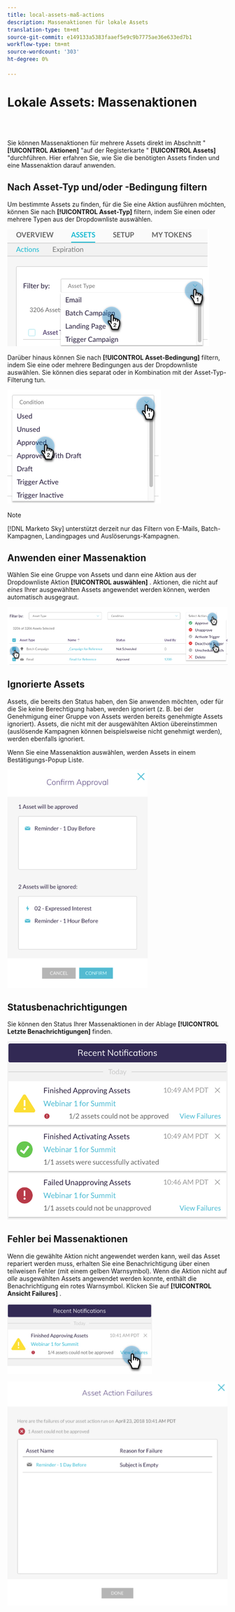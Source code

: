 ```yaml
---
title: local-assets-maß-actions
description: Massenaktionen für lokale Assets
translation-type: tm+mt
source-git-commit: e149133a5383faaef5e9c9b7775ae36e633ed7b1
workflow-type: tm+mt
source-wordcount: '303'
ht-degree: 0%

---
```



# Lokale Assets: Massenaktionen

<br> 

Sie können Massenaktionen für mehrere Assets direkt im Abschnitt &quot; **[!UICONTROL Aktionen]** &quot;auf der Registerkarte &quot; **[!UICONTROL Assets]** &quot;durchführen. Hier erfahren Sie, wie Sie die benötigten Assets finden und eine Massenaktion darauf anwenden.

## Nach Asset-Typ und/oder -Bedingung filtern

Um bestimmte Assets zu finden, für die Sie eine Aktion ausführen möchten, können Sie nach **[!UICONTROL Asset-Typ]** filtern, indem Sie einen oder mehrere Typen aus der Dropdownliste auswählen.

![Bild eins](/help/sky/assets/programs/local-assets-mass-actions/local-assets-mass-actions-1.png)

Darüber hinaus können Sie nach **[!UICONTROL Asset-Bedingung]** filtern, indem Sie eine oder mehrere Bedingungen aus der Dropdownliste auswählen. Sie können dies separat oder in Kombination mit der Asset-Typ-Filterung tun.

![Bild zwei](/help/sky/assets/programs/local-assets-mass-actions/local-assets-mass-actions-2.png)

>[!NOTE]
>
>[!DNL Marketo Sky] unterstützt derzeit nur das Filtern von E-Mails, Batch-Kampagnen, Landingpages und Auslöserungs-Kampagnen.

## Anwenden einer Massenaktion

Wählen Sie eine Gruppe von Assets und dann eine Aktion aus der Dropdownliste Aktion **[!UICONTROL auswählen]** . Aktionen, die nicht auf _eines_ Ihrer ausgewählten Assets angewendet werden können, werden automatisch ausgegraut.

![Bild drei](/help/sky/assets/programs/local-assets-mass-actions/local-assets-mass-actions-3.png)

## Ignorierte Assets

Assets, die bereits den Status haben, den Sie anwenden möchten, oder für die Sie keine Berechtigung haben, werden ignoriert (z. B. bei der Genehmigung einer Gruppe von Assets werden bereits genehmigte Assets ignoriert). Assets, die nicht mit der ausgewählten Aktion übereinstimmen (auslösende Kampagnen können beispielsweise nicht genehmigt werden), werden ebenfalls ignoriert.

Wenn Sie eine Massenaktion auswählen, werden Assets in einem Bestätigungs-Popup Liste.

![Bild vier](/help/sky/assets/programs/local-assets-mass-actions/local-assets-mass-actions-4.png)

## Statusbenachrichtigungen

Sie können den Status Ihrer Massenaktionen in der Ablage **[!UICONTROL Letzte Benachrichtigungen]** finden.

![Bild fünf](/help/sky/assets/programs/local-assets-mass-actions/local-assets-mass-actions-5.png)

## Fehler bei Massenaktionen

Wenn die gewählte Aktion nicht angewendet werden kann, weil das Asset repariert werden muss, erhalten Sie eine Benachrichtigung über einen teilweisen Fehler (mit einem gelben Warnsymbol). Wenn die Aktion nicht auf _alle_ ausgewählten Assets angewendet werden konnte, enthält die Benachrichtigung ein rotes Warnsymbol. Klicken Sie auf **[!UICONTROL Ansicht Failures]** .

![Bild sechs](/help/sky/assets/programs/local-assets-mass-actions/local-assets-mass-actions-6.png)

![Bild sieben](/help/sky/assets/programs/local-assets-mass-actions/local-assets-mass-actions-7.png)
